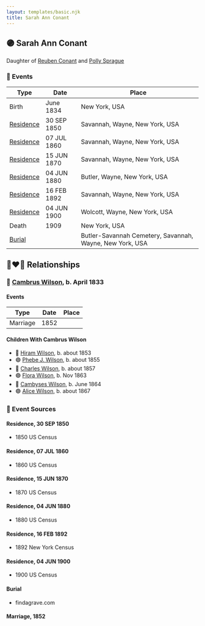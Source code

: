 ```yaml
---
layout: templates/basic.njk
title: Sarah Ann Conant
---
```

## 🟣 Sarah Ann Conant

Daughter of [Reuben Conant](/people/7/72221832) and [Polly Sprague](/people/5/53927626)

### 📆 Events

Type | Date | Place
------ | ------ | ------
Birth | June 1834 | New York, USA
[Residence](#event-950cbd54-4193-4a9a-a19c-c20904cc4360) | 30 SEP 1850 | Savannah, Wayne, New York, USA
[Residence](#event-d53bddd7-4a53-4080-b41d-f61ac0f42480) | 07 JUL 1860 | Savannah, Wayne, New York, USA
[Residence](#event-24dc0ba7-3d3d-45b6-9a34-de637e99e5a3) | 15 JUN 1870 | Savannah, Wayne, New York, USA
[Residence](#event-f6f3d1b1-4660-4013-9083-6ebb244ecacd) | 04 JUN 1880 | Butler, Wayne, New York, USA
[Residence](#event-bab932f0-00a1-4f14-9713-8f12dc0584b9) | 16 FEB 1892 | Savannah, Wayne, New York, USA
[Residence](#event-8ee6744e-063f-4e74-bae9-b4b173c74cd9) | 04 JUN 1900 | Wolcott, Wayne, New York, USA
Death | 1909 | New York, USA
[Burial](#event-d6589a85-addb-445a-a4f7-73560d17c201) |  | Butler-Savannah Cemetery, Savannah, Wayne, New York, USA

## 👩‍❤️‍👨 Relationships

### 🔵 [Cambrus Wilson](/people/8/82575654), b. April 1833

#### Events

Type | Date | Place
------ | ------ | ------
Marriage | 1852 |
#### Children With Cambrus Wilson
* 🔵 [Hiram Wilson](/people/5/58050398), b. about 1853
* 🟣 [Phebe J. Wilson](/people/9/96493800), b. about 1855
* 🔵 [Charles Wilson](/people/6/64845280), b. about 1857
* 🟣 [Flora Wilson](/people/2/2426620), b. Nov 1863
* 🔵 [Cambyses Wilson](/people/3/335666), b. June 1864
* 🟣 [Alice Wilson](/people/4/41702), b. about 1867
### 📰 Event Sources

#### <a id="event-950cbd54-4193-4a9a-a19c-c20904cc4360"></a> Residence, 30 SEP 1850
* 1850 US Census

#### <a id="event-d53bddd7-4a53-4080-b41d-f61ac0f42480"></a> Residence, 07 JUL 1860
* 1860 US Census

#### <a id="event-24dc0ba7-3d3d-45b6-9a34-de637e99e5a3"></a> Residence, 15 JUN 1870
* 1870 US Census

#### <a id="event-f6f3d1b1-4660-4013-9083-6ebb244ecacd"></a> Residence, 04 JUN 1880
* 1880 US Census

#### <a id="event-bab932f0-00a1-4f14-9713-8f12dc0584b9"></a> Residence, 16 FEB 1892
* 1892 New York Census

#### <a id="event-8ee6744e-063f-4e74-bae9-b4b173c74cd9"></a> Residence, 04 JUN 1900
* 1900 US Census

#### <a id="event-d6589a85-addb-445a-a4f7-73560d17c201"></a> Burial
* findagrave.com

#### <a id="event-1d416df4-fd2b-4b31-9609-ea63ae23ecf0"></a> Marriage, 1852
